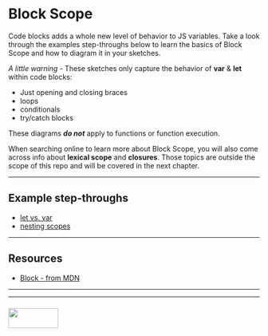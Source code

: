 # Block Scope

Code blocks adds a whole new level of behavior to JS variables. Take a look through the examples step-throughs below to learn the basics of Block Scope and how to diagram it in your sketches.

_A little warning_ -  These sketches only capture the behavior of __var__ & __let__ within code blocks:
* Just opening and closing braces
* loops
* conditionals
* try/catch blocks

These diagrams __*do not*__ apply to functions or function execution.

When searching online to learn more about Block Scope, you will also come across info about __lexical scope__ and __closures__.  Those topics are outside the scope of this repo and will be covered in the next chapter.

___

## Example step-throughs

* [let vs. var](./let-vs-var)
* [nesting scopes](./nesting-scopes)

___

## Resources

* [Block - from MDN](https://developer.mozilla.org/en-US/docs/Web/JavaScript/Reference/Statements/block)

___
___
### <a href="http://elewa.education/blog" target="_blank"><img src="https://user-images.githubusercontent.com/18554853/34921062-506450ae-f97d-11e7-875f-6feeb26ad72d.png" width="100" height="40"/></a>


